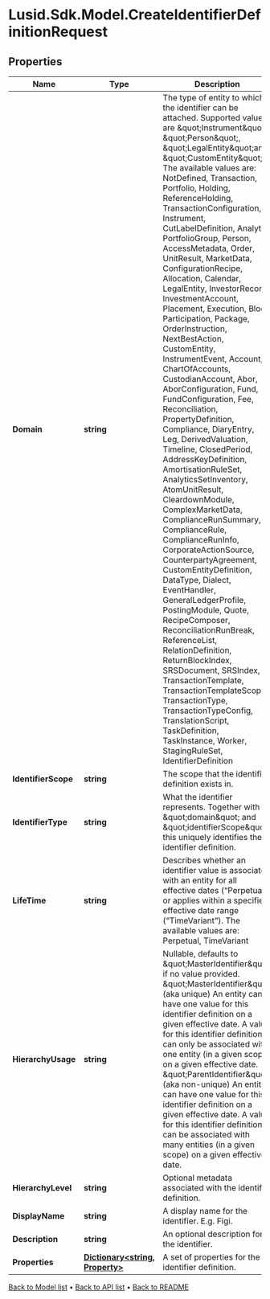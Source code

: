# Lusid.Sdk.Model.CreateIdentifierDefinitionRequest

## Properties

Name | Type | Description | Notes
------------ | ------------- | ------------- | -------------
**Domain** | **string** | The type of entity to which the identifier can be attached. Supported values are \&quot;Instrument\&quot;, \&quot;Person\&quot;, \&quot;LegalEntity\&quot;and \&quot;CustomEntity\&quot;. The available values are: NotDefined, Transaction, Portfolio, Holding, ReferenceHolding, TransactionConfiguration, Instrument, CutLabelDefinition, Analytic, PortfolioGroup, Person, AccessMetadata, Order, UnitResult, MarketData, ConfigurationRecipe, Allocation, Calendar, LegalEntity, InvestorRecord, InvestmentAccount, Placement, Execution, Block, Participation, Package, OrderInstruction, NextBestAction, CustomEntity, InstrumentEvent, Account, ChartOfAccounts, CustodianAccount, Abor, AborConfiguration, Fund, FundConfiguration, Fee, Reconciliation, PropertyDefinition, Compliance, DiaryEntry, Leg, DerivedValuation, Timeline, ClosedPeriod, AddressKeyDefinition, AmortisationRuleSet, AnalyticsSetInventory, AtomUnitResult, CleardownModule, ComplexMarketData, ComplianceRunSummary, ComplianceRule, ComplianceRunInfo, CorporateActionSource, CounterpartyAgreement, CustomEntityDefinition, DataType, Dialect, EventHandler, GeneralLedgerProfile, PostingModule, Quote, RecipeComposer, ReconciliationRunBreak, ReferenceList, RelationDefinition, ReturnBlockIndex, SRSDocument, SRSIndex, TransactionTemplate, TransactionTemplateScope, TransactionType, TransactionTypeConfig, TranslationScript, TaskDefinition, TaskInstance, Worker, StagingRuleSet, IdentifierDefinition | 
**IdentifierScope** | **string** | The scope that the identifier definition exists in. | 
**IdentifierType** | **string** | What the identifier represents. Together with \&quot;domain\&quot; and \&quot;identifierScope\&quot; this uniquely identifies the identifier definition. | 
**LifeTime** | **string** | Describes whether an identifier value is associated with an entity for all effective dates (“Perpetual”) or applies within a specified effective date range (“TimeVariant”). The available values are: Perpetual, TimeVariant | 
**HierarchyUsage** | **string** | Nullable, defaults to \&quot;MasterIdentifier\&quot; if no value provided. \&quot;MasterIdentifier\&quot; (aka unique) An entity can have one value for this identifier definition on a given effective date. A value for this identifier definition can only be associated with one entity (in a given scope) on a given effective date. \&quot;ParentIdentifier\&quot; (aka non-unique) An entity can have one value for this identifier definition on a given effective date. A value for this identifier definition can be associated with many entities (in a given scope) on a given effective date. | [optional] 
**HierarchyLevel** | **string** | Optional metadata associated with the identifier definition. | [optional] 
**DisplayName** | **string** | A display name for the identifier. E.g. Figi. | [optional] 
**Description** | **string** | An optional description for the identifier. | [optional] 
**Properties** | [**Dictionary&lt;string, Property&gt;**](Property.md) | A set of properties for the identifier definition. | [optional] 

[Back to Model list](../README.md#documentation-for-models) &#8226; [Back to API list](../README.md#documentation-for-api-endpoints) &#8226; [Back to README](../README.md)

